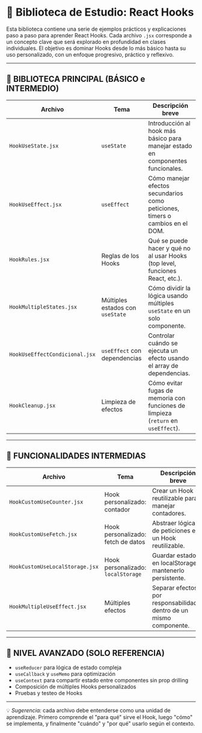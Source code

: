 # 🧠 Biblioteca de Estudio: React Hooks

Esta biblioteca contiene una serie de ejemplos prácticos y explicaciones paso a paso para aprender React Hooks. Cada archivo `.jsx` corresponde a un concepto clave que será explorado en profundidad en clases individuales. El objetivo es dominar Hooks desde lo más básico hasta su uso personalizado, con un enfoque progresivo, práctico y reflexivo.

---

## 🧩 BIBLIOTECA PRINCIPAL (BÁSICO e INTERMEDIO)

| Archivo | Tema | Descripción breve |
|--------|------|--------------------|
| `HookUseState.jsx` | `useState` | Introducción al hook más básico para manejar estado en componentes funcionales. |
| `HookUseEffect.jsx` | `useEffect` | Cómo manejar efectos secundarios como peticiones, timers o cambios en el DOM. |
| `HookRules.jsx` | Reglas de los Hooks | Qué se puede hacer y qué no al usar Hooks (top level, funciones React, etc.). |
| `HookMultipleStates.jsx` | Múltiples estados con `useState` | Cómo dividir la lógica usando múltiples `useState` en un solo componente. |
| `HookUseEffectCondicional.jsx` | `useEffect` con dependencias | Controlar cuándo se ejecuta un efecto usando el array de dependencias. |
| `HookCleanup.jsx` | Limpieza de efectos | Cómo evitar fugas de memoria con funciones de limpieza (`return` en `useEffect`). |

---

## 🚀 FUNCIONALIDADES INTERMEDIAS

| Archivo | Tema | Descripción breve |
|--------|------|--------------------|
| `HookCustomUseCounter.jsx` | Hook personalizado: contador | Crear un Hook reutilizable para manejar contadores. |
| `HookCustomUseFetch.jsx` | Hook personalizado: fetch de datos | Abstraer lógica de peticiones en un Hook reutilizable. |
| `HookCustomUseLocalStorage.jsx` | Hook personalizado: `localStorage` | Guardar estado en localStorage y mantenerlo persistente. |
| `HookMultipleUseEffect.jsx` | Múltiples efectos | Separar efectos por responsabilidades dentro de un mismo componente. |

---

## 🧠 NIVEL AVANZADO (SOLO REFERENCIA)

- `useReducer` para lógica de estado compleja  
- `useCallback` y `useMemo` para optimización  
- `useContext` para compartir estado entre componentes sin prop drilling  
- Composición de múltiples Hooks personalizados  
- Pruebas y testeo de Hooks  

---

💡 *Sugerencia:* cada archivo debe entenderse como una unidad de aprendizaje. Primero comprende el "para qué" sirve el Hook, luego "cómo" se implementa, y finalmente "cuándo" y "por qué" usarlo según el contexto.

